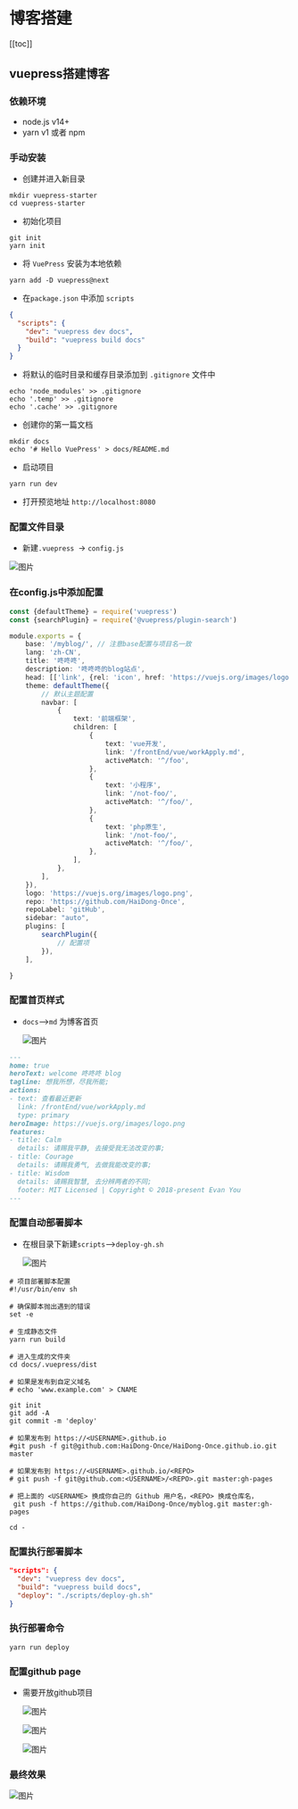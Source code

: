 # 博客搭建

[[toc]]

## vuepress搭建博客

### 依赖环境

- node.js v14+
- yarn v1 或者 npm

### 手动安装

- 创建并进入新目录

```shell
mkdir vuepress-starter
cd vuepress-starter
```

- 初始化项目

```shell
git init
yarn init
```

- 将 `VuePress` 安装为本地依赖

```shell
yarn add -D vuepress@next
```

- 在`package.json` 中添加 `scripts`

```json
{
  "scripts": {
    "dev": "vuepress dev docs",
    "build": "vuepress build docs"
  }
}
```

- 将默认的临时目录和缓存目录添加到 `.gitignore` 文件中

```shell
echo 'node_modules' >> .gitignore
echo '.temp' >> .gitignore
echo '.cache' >> .gitignore
```

- 创建你的第一篇文档

```shell
mkdir docs
echo '# Hello VuePress' > docs/README.md
```

- 启动项目

```shell
yarn run dev
```

- 打开预览地址 `http://localhost:8080`

### 配置文件目录

- 新建`.vuepress `-> `config.js`

![图片](/images/frontEnd/img_18.png)

### 在config.js中添加配置

```ts
const {defaultTheme} = require('vuepress')
const {searchPlugin} = require('@vuepress/plugin-search')

module.exports = {
    base: '/myblog/', // 注意base配置与项目名一致
    lang: 'zh-CN',
    title: '咚咚咚',
    description: '咚咚咚的blog站点',
    head: [['link', {rel: 'icon', href: 'https://vuejs.org/images/logo.png'}]],
    theme: defaultTheme({
        // 默认主题配置
        navbar: [
            {
                text: '前端框架',
                children: [
                    {
                        text: 'vue开发',
                        link: '/frontEnd/vue/workApply.md',
                        activeMatch: '^/foo',
                    },
                    {
                        text: '小程序',
                        link: '/not-foo/',
                        activeMatch: '^/foo/',
                    },
                    {
                        text: 'php原生',
                        link: '/not-foo/',
                        activeMatch: '^/foo/',
                    },
                ],
            },
        ],
    }),
    logo: 'https://vuejs.org/images/logo.png',
    repo: 'https://github.com/HaiDong-Once',
    repoLabel: 'gitHub',
    sidebar: "auto",
    plugins: [
        searchPlugin({
            // 配置项
        }),
    ],

}
```

### 配置首页样式
- `docs`——>`md` 为博客首页

  ![图片](/images/frontEnd/img_19.png)

```markdown
---
home: true
heroText: welcome 咚咚咚 blog
tagline: 想我所想，尽我所能;
actions:
- text: 查看最近更新
  link: /frontEnd/vue/workApply.md
  type: primary
heroImage: https://vuejs.org/images/logo.png
features:
- title: Calm
  details: 请赐我平静, 去接受我无法改变的事;
- title: Courage
  details: 请赐我勇气, 去做我能改变的事;
- title: Wisdom
  details: 请赐我智慧, 去分辨两者的不同;
  footer: MIT Licensed | Copyright © 2018-present Evan You
---
```

### 配置自动部署脚本
- 在根目录下新建`scripts`——>`deploy-gh.sh`

  ![图片](/images/frontEnd/img_20.png)

```shell
# 项目部署脚本配置
#!/usr/bin/env sh

# 确保脚本抛出遇到的错误
set -e

# 生成静态文件
yarn run build

# 进入生成的文件夹
cd docs/.vuepress/dist

# 如果是发布到自定义域名
# echo 'www.example.com' > CNAME

git init
git add -A
git commit -m 'deploy'

# 如果发布到 https://<USERNAME>.github.io
#git push -f git@github.com:HaiDong-Once/HaiDong-Once.github.io.git master

# 如果发布到 https://<USERNAME>.github.io/<REPO>
# git push -f git@github.com:<USERNAME>/<REPO>.git master:gh-pages

# 把上面的 <USERNAME> 换成你自己的 Github 用户名，<REPO> 换成仓库名，
 git push -f https://github.com/HaiDong-Once/myblog.git master:gh-pages

cd -
```

### 配置执行部署脚本
```json
"scripts": {
  "dev": "vuepress dev docs",
  "build": "vuepress build docs",
  "deploy": "./scripts/deploy-gh.sh"
}
```

### 执行部署命令
```shell
yarn run deploy
```

### 配置github page
- 需要开放github项目

  ![图片](/images/frontEnd/img_21.png)

  ![图片](/images/frontEnd/img_22.png)

  ![图片](/images/frontEnd/img_23.png)

### 最终效果
  ![图片](/images/frontEnd/img_24.png)